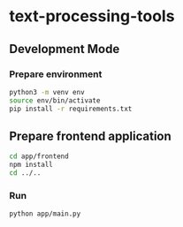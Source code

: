 # text-processing-tools

## Development Mode

### Prepare environment

```bash
python3 -m venv env
source env/bin/activate
pip install -r requirements.txt
```

## Prepare frontend application

```bash
cd app/frontend
npm install
cd ../..
```

### Run

```bash
python app/main.py
```
